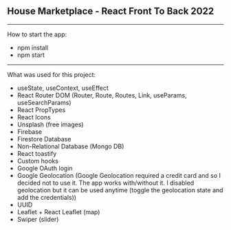 ## House Marketplace - React Front To Back 2022

---

How to start the app:

- npm install
- npm start

---

What was used for this project:

- useState, useContext, useEffect
- React Router DOM (Router, Route, Routes, Link, useParams, useSearchParams)
- React PropTypes
- React Icons
- Unsplash (free images)
- Firebase
- Firestore Database
- Non-Relational Database (Mongo DB)
- React toastify
- Custom hooks
- Google OAuth login
- Google Geolocation (Google Geolocation required a credit card and so I decided not to use it. The app works with/without it. I disabled geolocation but it can be used anytime (toggle the geolocation state and add the credentials))
- UUID
- Leaflet + React Leaflet (map)
- Swiper (slider)
